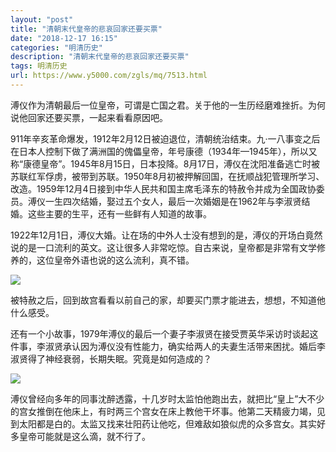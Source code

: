 ```yaml
---
layout: "post"
title: "清朝末代皇帝的悲哀回家还要买票"
date: "2018-12-17 16:15"
categories: "明清历史"
description: "清朝末代皇帝的悲哀回家还要买票"
tags: 明清历史
url: https://www.y5000.com/zgls/mq/7513.html
---
```






溥仪作为清朝最后一位皇帝，可谓是亡国之君。关于他的一生历经磨难挫折。为何说他回家还要买票，一起来看看原因吧。

911年辛亥革命爆发，1912年2月12日被迫退位，清朝统治结束。九·一八事变之后在日本人控制下做了满洲国的傀儡皇帝，年号康德（1934年—1945年），所以又称“康德皇帝”。1945年8月15日，日本投降。8月17日，溥仪在沈阳准备逃亡时被苏联红军俘虏，被带到苏联。1950年8月初被押解回国，在抚顺战犯管理所学习、改造。1959年12月4日接到中华人民共和国主席毛泽东的特赦令并成为全国政协委员。溥仪一生四次结婚，娶过五个女人，最后一次婚姻是在1962年与李淑贤结婚。这些主要的生平，还有一些鲜有人知道的故事。

1922年12月1日，溥仪大婚。让在场的中外人士没有想到的是，溥仪的开场白竟然说的是一口流利的英文。这让很多人非常吃惊。自古来说，皇帝都是非常有文学修养的，这位皇帝外语也说的这么流利，真不错。

![](https://img.y5000.com/uploads/allimg/161216/151RaN2-0.jpg)

被特赦之后，回到故宫看看以前自己的家，却要买门票才能进去，想想，不知道他什么感受。

还有一个小故事，1979年溥仪的最后一个妻子李淑贤在接受贾英华采访时谈起这件事，李淑贤承认因为溥仪没有性能力，确实给两人的夫妻生活带来困扰。婚后李淑贤得了神经衰弱，长期失眠。究竟是如何造成的？

![](https://img.y5000.com/uploads/allimg/161216/151R91K3-1.jpg)

溥仪曾经向多年的同事沈醉透露，十几岁时太监怕他跑出去，就把比“皇上”大不少的宫女推倒在他床上，有时两三个宫女在床上教他干坏事。他第二天精疲力竭，见到太阳都是白的。太监又找来壮阳药让他吃，但难敌如狼似虎的众多宫女。其实好多皇帝可能就是这么滴，就不行了。
